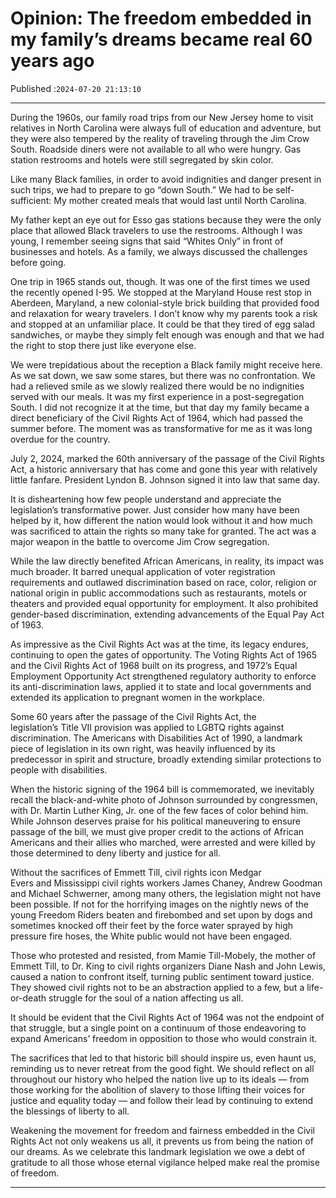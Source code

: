 # Opinion: The freedom embedded in my family’s dreams became real 60 years ago

Published :`2024-07-20 21:13:10`

---

During the 1960s, our family road trips from our New Jersey home to visit relatives in North Carolina were always full of education and adventure, but they were also tempered by the reality of traveling through the Jim Crow South. Roadside diners were not available to all who were hungry. Gas station restrooms and hotels were still segregated by skin color.

Like many Black families, in order to avoid indignities and danger present in such trips, we had to prepare to go “down South.” We had to be self-sufficient: My mother created meals that would last until North Carolina.

My father kept an eye out for Esso gas stations because they were the only place that allowed Black travelers to use the restrooms. Although I was young, I remember seeing signs that said “Whites Only” in front of businesses and hotels. As a family, we always discussed the challenges before going.

One trip in 1965 stands out, though. It was one of the first times we used the recently opened I-95. We stopped at the Maryland House rest stop in Aberdeen, Maryland, a new colonial-style brick building that provided food and relaxation for weary travelers. I don’t know why my parents took a risk and stopped at an unfamiliar place. It could be that they tired of egg salad sandwiches, or maybe they simply felt enough was enough and that we had the right to stop there just like everyone else.

We were trepidatious about the reception a Black family might receive here. As we sat down, we saw some stares, but there was no confrontation. We had a relieved smile as we slowly realized there would be no indignities served with our meals. It was my first experience in a post-segregation South. I did not recognize it at the time, but that day my family became a direct beneficiary of the Civil Rights Act of 1964, which had passed the summer before. The moment was as transformative for me as it was long overdue for the country.

July 2, 2024, marked the 60th anniversary of the passage of the Civil Rights Act, a historic anniversary that has come and gone this year with relatively little fanfare. President Lyndon B. Johnson signed it into law that same day.

It is disheartening how few people understand and appreciate the legislation’s transformative power. Just consider how many have been helped by it, how different the nation would look without it and how much was sacrificed to attain the rights so many take for granted. The act was a major weapon in the battle to overcome Jim Crow segregation.

While the law directly benefited African Americans, in reality, its impact was much broader. It barred unequal application of voter registration requirements and outlawed discrimination based on race, color, religion or national origin in public accommodations such as restaurants, motels or theaters and provided equal opportunity for employment. It also prohibited gender-based discrimination, extending advancements of the Equal Pay Act of 1963.

As impressive as the Civil Rights Act was at the time, its legacy endures, continuing to open the gates of opportunity. The Voting Rights Act of 1965 and the Civil Rights Act of 1968 built on its progress, and 1972’s Equal Employment Opportunity Act strengthened regulatory authority to enforce its anti-discrimination laws, applied it to state and local governments and extended its application to pregnant women in the workplace.

Some 60 years after the passage of the Civil Rights Act, the legislation’s Title VII provision was applied to LGBTQ rights against discrimination. The Americans with Disabilities Act of 1990, a landmark piece of legislation in its own right, was heavily influenced by its predecessor in spirit and structure, broadly extending similar protections to people with disabilities.

When the historic signing of the 1964 bill is commemorated, we inevitably recall the black-and-white photo of Johnson surrounded by congressmen, with Dr. Martin Luther King, Jr. one of the few faces of color behind him. While Johnson deserves praise for his political maneuvering to ensure passage of the bill, we must give proper credit to the actions of African Americans and their allies who marched, were arrested and were killed by those determined to deny liberty and justice for all.

Without the sacrifices of Emmett Till, civil rights icon Medgar Evers and Mississippi civil rights workers James Chaney, Andrew Goodman and Michael Schwerner, among many others, the legislation might not have been possible. If not for the horrifying images on the nightly news of the young Freedom Riders beaten and firebombed and set upon by dogs  and sometimes knocked off their feet by the force water sprayed by high pressure fire hoses, the White public would not have been engaged.

Those who protested and resisted, from Mamie Till-Mobely, the mother of Emmett Till, to Dr. King to civil rights organizers Diane Nash and John Lewis, caused a nation to confront itself, turning public sentiment toward justice. They showed civil rights not to be an abstraction applied to a few, but a life-or-death struggle for the soul of a nation affecting us all.

It should be evident that the Civil Rights Act of 1964 was not the endpoint of that struggle, but a single point on a continuum of those endeavoring to expand Americans’ freedom in opposition to those who would constrain it.

The sacrifices that led to that historic bill should inspire us, even haunt us, reminding us to never retreat from the good fight. We should reflect on all throughout our history who helped the nation live up to its ideals — from those working for the abolition of slavery to those lifting their voices for justice and equality today — and follow their lead by continuing to extend the blessings of liberty to all.

Weakening the movement for freedom and fairness embedded in the Civil Rights Act not only weakens us all, it prevents us from being the nation of our dreams. As we celebrate this landmark legislation we owe a debt of gratitude to all those whose eternal vigilance helped make real the promise of freedom.

---

